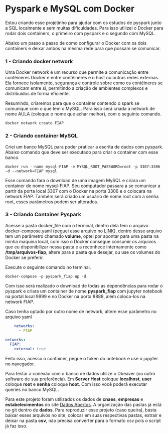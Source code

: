 # Pyspark e MySQL com Docker

Estou criando esse projetinho para ajudar com os estudos de pyspark junto a SQL localmente e sem muitas dificuldades. Para isso utilizei o Docker para rodar dois containers, o primeiro com pyspark e o segundo com MySQL.

Abaixo um passo a passo de como configurar o Docker com os dois containers e deixar ambos na mesma rede para que possam se comunicar. 

### 1 - Criando docker network
Uma Docker network é um recurso que permite a comunicação entre contêineres Docker e entre contêineres e o host ou outras redes externas. Ela fornece isolamento, segurança e controle sobre como os contêineres se comunicam entre si, permitindo a criação de ambientes complexos e distribuídos de forma eficiente.

Resumindo, criaremos para que o container contendo o spark se comunique com o que tem o MySQL. Para isso será criada a network de nome AULA (coloque o nome que achar melhor), com o seguinte comando.

```shell
docker network create FIAP
```

### 2 - Criando container MySQL
Criei um banco MySQL para poder praticar a escrita de dados com pyspark. Abaixo comando que deve ser executado para criar o container com esse banco.

```shell
docker run --name mysql-FIAP -e MYSQL_ROOT_PASSWORD=root -p 3307:3306 -d --network=FIAP mysql
```

Esse comando fara o download de uma imagem MySQL e criara um container de nome mysql-FIAP. Seu computador passara a se comunicar a partir da porta local 3307 com o Docker na porta 3306 e o colocara na network FIAP. Também será criado um usuário de nome root com a senha root, esses parâmetros podem ser alterados.

### 3 - Criando Container Pyspark
Acesse a pasta docker_file com o terminal, dentro dela tem o arquivo docker-compose.yaml (peguei esse arquivo no [LINK](https://github.com/ibqn/pyspark-jupyter/blob/master/docker-compose.yaml)), dentro desse arquivo tem um parâmetro chamado **volume**, optei por apontar para uma pasta na minha maquina local, com isso o Docker consegue consumir os arquivos que eu disponibilizar nessa pasta e a reconhece internamente como **/tmp/arquivos-fiap**, altere para a pasta que desejar, ou use os volumes do Docker se preferir.

Execute o seguinte comando no terminal.

```shell
docker-compose -p pyspark_fiap up -d
```

Com isso será realizado o download de todas as dependências para rodar o pyspark e criara um container de nome **pyspark_fiap** com jupyter notebook na portal local 9999 e no Docker na porta 8888, além coloca-los na network FIAP.

Caso tenha optado por outro nome de network, altere esse parâmetro no arquivo yaml

```yaml
    networks:
      - FIAP

networks:
  FIAP:
    external: true
```

Feito isso, acesso o container, pegue o token do notebook e use o jupyter no navegador.

Para testar a conexão com o banco de dados utilize o Dbeaver (ou outro software de sua preferência). Em **Server Host** coloque **localhost**, **user** coloque **root** e **senha** coloque **hoot**. Com isso você poderá executar queries no banco MySQL.

Para este projeto foram utilizados os dados de **cnaes**, **empresas** e **estabelecimentos** do site [Dados Abertos]( https://dados.gov.br/dados/conjuntos-dados/cadastro-nacional-da-pessoa-juridica---cnpj). A organização das pastas já está no git dentro de **dados**. Para reproduzir esse projeto (caso queira), basta baixar esses arquivos no site, colocar em suas respectivas pastas, extrair e deixar na pasta **csv**, não precisa converter para o formato csv pois o script já faz isso.
